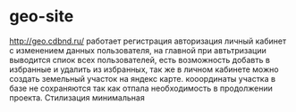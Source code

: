 # geo-site
http://geo.cdbnd.ru/ работает регистрация авторизация личный кабинет с изменением данных пользователя, на главной при автьтризации выводится спиок всех пользователей, есть возможность добавть в избранные и удалить из избранных, так же в личном кабинете можно создать земельный участок на яндекс карте. кооординаты участка в базе не сохраняются так как отпала необходимость в продолжении проекта. Стилизация минимальная

